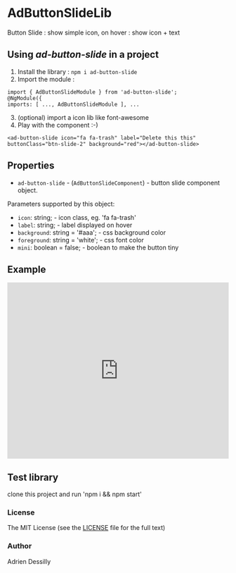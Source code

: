 # AdButtonSlideLib

Button Slide : show simple icon, on hover : show icon + text

## Using ***ad-button-slide*** in a project

1. Install the library : 
`npm i ad-button-slide`
2. Import the module : 
```
import { AdButtonSlideModule } from 'ad-button-slide';
@NgModule({
imports: [ ..., AdButtonSlideModule ], ...
```
3. (optional) import a icon lib like font-awesome
4. Play with the component :-)
```
<ad-button-slide icon="fa fa-trash" label="Delete this this" buttonClass="btn-slide-2" background="red"></ad-button-slide>
```

## Properties

- `ad-button-slide` - (`AdButtonSlideComponent`) - button slide component object.

Parameters supported by this object:

- `icon`: string; - icon class, eg. 'fa fa-trash'
- `label`: string; - label displayed on hover
- `background`: string = '#aaa'; - css background color
- `foreground`: string = 'white'; - css font color
- `mini`: boolean = false; - boolean to make the button tiny

## Example

<iframe src="https://stackblitz.com/edit/ad-button-slide?embed=1&file=src/app/app.component.html&hideNavigation=1&view=preview" style="width:100%;height:400px;border:none;"></iframe>

## Test library

clone this project and run 'npm i && npm start'

### License

The MIT License (see the [LICENSE](https://github.com/valor-software/ng2-file-upload/blob/master/LICENSE) file for the full text)

### Author
Adrien Dessilly
